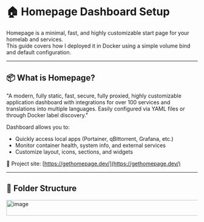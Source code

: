 # 🏠 Homepage Dashboard Setup

Homepage is a minimal, fast, and highly customizable start page for your homelab and services.  
This guide covers how I deployed it in Docker using a simple volume bind and default configuration.

---

## 📦 What is Homepage?

"A modern, fully static, fast, secure, fully proxied, highly customizable application dashboard with integrations for over 100 services and translations into multiple languages. 
Easily configured via YAML files or through Docker label discovery."

Dashboard allows you to:
- Quickly access local apps (Portainer, qBittorrent, Grafana, etc.)
- Monitor container health, system info, and external services
- Customize layout, icons, sections, and widgets

🔗 Project site: [https://gethomepage.dev/](https://gethomepage.dev/)

---

## 🧱 Folder Structure

<img width="749" height="41" alt="image" src="https://github.com/user-attachments/assets/7a1ab909-0ba7-423f-ae82-310c6fd860b3" />

